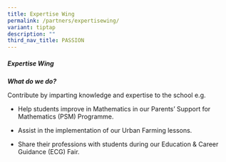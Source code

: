 ```yaml
---
title: Expertise Wing
permalink: /partners/expertisewing/
variant: tiptap
description: ""
third_nav_title: PASSION
---
```

<h5><strong>Expertise Wing</strong></h5>
<p><strong><em>What do we do?</em></strong>
</p>
<p>Contribute by imparting knowledge and expertise to the school e.g.</p>
<ul data-tight="true" class="tight">
<li>
<p>Help students improve in Mathematics in our Parents’ Support for Mathematics
(PSM) Programme.</p>
</li>
<li>
<p>Assist in the implementation of our Urban Farming lessons.</p>
</li>
<li>
<p>Share their professions with students during our Education &amp; Career
Guidance (ECG) Fair.</p>
</li>
</ul>
<p></p>
